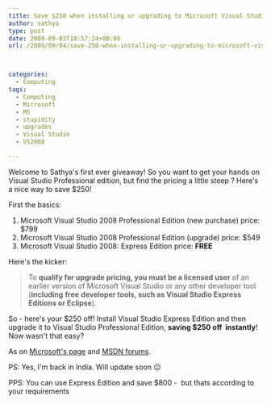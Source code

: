 ```yaml
---
title: Save $250 when installing or upgrading to Microsoft Visual Studio Professional Edition!
author: sathya
type: post
date: 2009-09-03T18:57:24+00:00
url: /2009/09/04/save-250-when-installing-or-upgrading-to-microsoft-visual-studio-professional-edition/



categories:
  - Computing
tags:
  - Computing
  - Microsoft
  - MS
  - stupidity
  - upgrades
  - Visual Studio
  - VS2008

---
```

Welcome to Sathya's first ever giveaway! So you want to get your hands on Visual Studio Professional edition, but find the pricing a little steep ? Here's a nice way to save $250!

First the basics:

<!--more-->

  1. Microsoft Visual Studio 2008 Professional Edition (new purchase) price: $799
  2. Microsoft Visual Studio 2008 Professional Edition (upgrade) price: $549
  3. Microsoft Visual Studio 2008: Express Edition price: **FREE**

Here's the kicker:

> To **qualify for upgrade pricing, you must be a licensed user** of an earlier version of Microsoft Visual Studio or any other developer tool (**including** **free** **developer tools, such as Visual Studio Express Editions or Eclipse**).

So - here's your $250 off! Install Visual Studio Express Edition and then upgrade it to Visual Studio Professional Edition, **saving $250 off  instantly**! Now wasn't that easy?

As on [Microsoft's page][1] and [MSDN forums][2].

PS: Yes, I'm back in India. Will update soon 😐

PPS: You can use Express Edition and save $800 -  but thats according to your requirements

 [1]: https://store.microsoft.com/microsoft/Visual-Studio-2008-Professional-Edition-Upgrade/product/7157765E
 [2]: https://social.msdn.microsoft.com/Forums/en-US/Vsexpressvcs/thread/b1c06113-db07-4e8b-b71e-a51a4937e9dc
